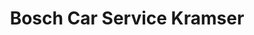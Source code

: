 ---
title: "Bosch Car Service Kramser"
url: /telfs/bosch-car-service-kramser/
shop: Autowerkstatt
---